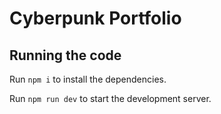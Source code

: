 
  # Cyberpunk Portfolio 

  ## Running the code

  Run `npm i` to install the dependencies.

  Run `npm run dev` to start the development server.
  